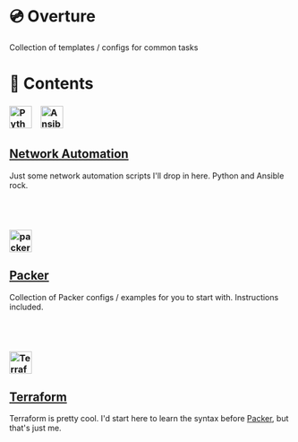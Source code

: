 # 💿 Overture

Collection of templates / configs for common tasks


# 📖 Contents

### <img src="https://www.python.org/static/favicon.ico" alt="Python" width="40"> &nbsp;&nbsp; <img src="https://www.ansible.com/hs-fs/hub/330046/file-448313641.png" alt="Ansible" width="40">
## [Network Automation](/Network-Automation/)

Just some network automation scripts I'll drop in here. Python and Ansible rock.

<br>
<br>

### <img src="https://www.packer.io/packer/favicon.ico" alt="packer" width = "40">
## [Packer](/Packer/)

Collection of Packer configs / examples for you to start with. Instructions included.

<br>
<br>

### <img src="https://www.terraform.io/favicon.ico" alt="Terraform" width="40"> 
## [Terraform](/Terraform/)

Terraform is pretty cool. I'd start here to learn the syntax before [Packer](#packerpacker), but that's just me.